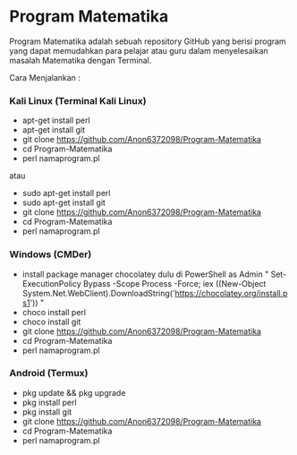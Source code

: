 # Program Matematika
Program Matematika adalah sebuah repository GitHub yang berisi program yang dapat memudahkan para pelajar atau guru dalam menyelesaikan masalah Matematika dengan Terminal.

Cara Menjalankan :

### Kali Linux (Terminal Kali Linux)

- apt-get install perl
- apt-get install git
- git clone https://github.com/Anon6372098/Program-Matematika
- cd Program-Matematika
- perl namaprogram.pl

atau

- sudo apt-get install perl
- sudo apt-get install git
- git clone https://github.com/Anon6372098/Program-Matematika
- cd Program-Matematika
- perl namaprogram.pl

### Windows (CMDer)

- install package manager chocolatey dulu di PowerShell as Admin " Set-ExecutionPolicy Bypass -Scope Process -Force; iex ((New-Object System.Net.WebClient).DownloadString('https://chocolatey.org/install.ps1')) "
- choco install perl
- choco install git
- git clone https://github.com/Anon6372098/Program-Matematika
- cd Program-Matematika
- perl namaprogram.pl

### Android (Termux)

- pkg update && pkg upgrade
- pkg install perl
- pkg install git
- git clone https://github.com/Anon6372098/Program-Matematika
- cd Program-Matematika
- perl namaprogram.pl
